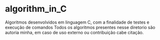 # algorithm_in_C
Algoritmos desenvolvidos em linguagem C, com a finalidade de testes e execução de comandos
Todos os algoritmos presentes nesse diretorio são autoria minha, em caso de uso externo ou contribuição cabe citação.
